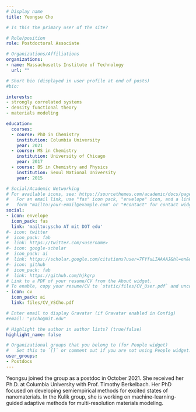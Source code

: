 ```yaml
---
# Display name
title: Yeongsu Cho

# Is this the primary user of the site?

# Role/position
role: Postdoctoral Associate

# Organizations/Affiliations
organizations:
- name: Massachusetts Institute of Technology
  url: ""

# Short bio (displayed in user profile at end of posts)
#bio: 

interests:
- strongly correlated systems 
- density functional theory
- materials modeling

education:
  courses:
  - course: PhD in Chemistry 
    institution: Columbia University
    year: 2021
  - course: MS in Chemistry 
    institution: University of Chicago
    year: 2017
  - course: BS in Chemistry and Physics
    institution: Seoul National University
    year: 2015

# Social/Academic Networking
# For available icons, see: https://sourcethemes.com/academic/docs/page-builder/#icons
#   For an email link, use "fas" icon pack, "envelope" icon, and a link in the
#   form "mailto:your-email@example.com" or "#contact" for contact widget.
social:
- icon: envelope
  icon_pack: fas
  link: 'mailto:yscho AT mit DOT edu'
#- icon: twitter
#  icon_pack: fab
#  link: https://twitter.com/<username>
#- icon: google-scholar
#  icon_pack: ai
#  link: https://scholar.google.com/citations?user=7FYfuLIAAAAJ&hl=en&oi=ao 
#- icon: github
#  icon_pack: fab
#  link: https://github.com/hjkgrp
# Link to a PDF of your resume/CV from the About widget.
# To enable, copy your resume/CV to `static/files/CV_User.pdf` and uncomment the lines below.
- icon: cv
  icon_pack: ai
  link: files/CV_YSCho.pdf

# Enter email to display Gravatar (if Gravatar enabled in Config)
#email: "yscho@mit.edu"

# Highlight the author in author lists? (true/false)
highlight_name: false

# Organizational groups that you belong to (for People widget)
#   Set this to `[]` or comment out if you are not using People widget.
user_groups:
- Postdocs
---
```

Yeongsu joined the group as a postdoc in October 2021. She received her Ph.D. at Columbia University with Prof. Timothy Berkelbach. Her PhD focused on developing semiempirical methods for excited states of nanomaterials. In the Kulik group, she is working on machine-learning-guided adaptive methods for multi-resolution materials modeling.
